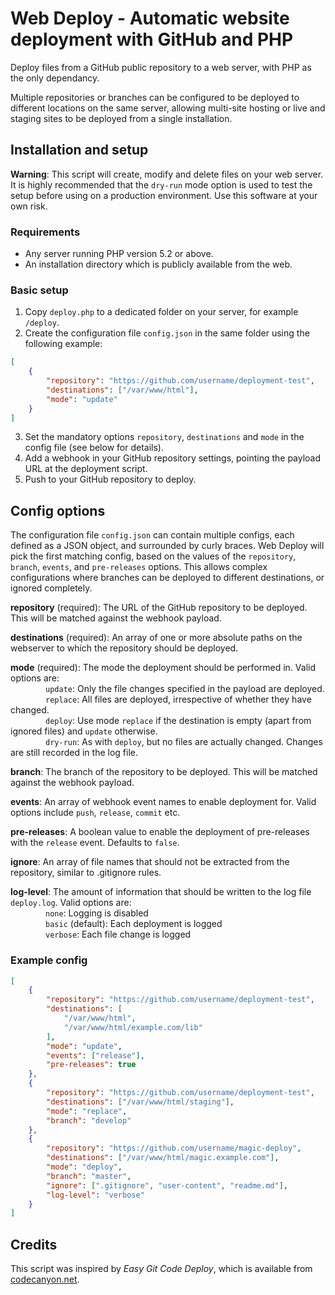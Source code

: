 # Web Deploy - Automatic website deployment with GitHub and PHP

Deploy files from a GitHub public repository to a web server, with PHP as the only dependancy.

Multiple repositories or branches can be configured to be deployed to different locations on the same server, allowing multi-site hosting or live and staging sites to be deployed from a single installation.

## Installation and setup

**Warning**: This script will create, modify and delete files on your web server. It is highly recommended that the `dry-run` mode option is used to test the setup before using on a production environment. Use this software at your own risk.

### Requirements

- Any server running PHP version 5.2 or above.
- An installation directory which is publicly available from the web.

### Basic setup

1. Copy `deploy.php` to a dedicated folder on your server, for example `/deploy`.
2. Create the configuration file `config.json` in the same folder using the following example:
```json
[
    {
        "repository": "https://github.com/username/deployment-test",
        "destinations": ["/var/www/html"],
        "mode": "update"
    }
]
```
3. Set the mandatory options `repository`, `destinations` and `mode` in the config file (see below for details).
4. Add a webhook in your GitHub repository settings, pointing the payload URL at the deployment script.
5. Push to your GitHub repository to deploy. 

## Config options

The configuration file `config.json` can contain multiple configs, each defined as a JSON object, and surrounded by curly braces. Web Deploy will pick the first matching config, based on the values of the `repository`, `branch`, `events`, and `pre-releases` options. This allows complex configurations where branches can be deployed to different destinations, or ignored completely.

**repository** (required): The URL of the GitHub repository to be deployed. This will be matched against the webhook payload.

**destinations** (required): An array of one or more absolute paths on the webserver to which the repository should be deployed.

**mode** (required): The mode the deployment should be performed in. Valid options are:  
        `update`: Only the file changes specified in the payload are deployed.  
        `replace`: All files are deployed, irrespective of whether they have changed.  
        `deploy`: Use mode `replace` if the destination is empty (apart from ignored files) and `update` otherwise.  
        `dry-run`: As with `deploy`, but no files are actually changed. Changes are still recorded in the log file.

**branch**: The branch of the repository to be deployed. This will be matched against the webhook payload.

**events**: An array of webhook event names to enable deployment for. Valid options include `push`, `release`, `commit` etc.

**pre-releases**: A boolean value to enable the deployment of pre-releases with the `release` event. Defaults to `false`.

**ignore**: An array of file names that should not be extracted from the repository, similar to .gitignore rules.

**log-level**: The amount of information that should be written to the log file `deploy.log`. Valid options are:  
        `none`: Logging is disabled  
        `basic` (default): Each deployment is logged  
        `verbose`: Each file change is logged

### Example config

```json
[
    {
        "repository": "https://github.com/username/deployment-test",
        "destinations": [
            "/var/www/html",
            "/var/www/html/example.com/lib"
        ],
        "mode": "update",
        "events": ["release"],
        "pre-releases": true
    },
    {
        "repository": "https://github.com/username/deployment-test",
        "destinations": ["/var/www/html/staging"],
        "mode": "replace",
        "branch": "develop"
    },
    {
        "repository": "https://github.com/username/magic-deploy",
        "destinations": ["/var/www/html/magic.example.com"],
        "mode": "deploy",
        "branch": "master",
        "ignore": [".gitignore", "user-content", "readme.md"],
        "log-level": "verbose"
    }
]
```


## Credits

This script was inspired by *Easy Git Code Deploy*, which is available from [codecanyon.net](https://codecanyon.net/item/easy-git-code-deploy/8586366).
